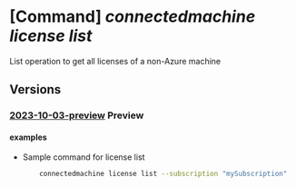 # [Command] _connectedmachine license list_

List operation to get all licenses of a non-Azure machine

## Versions

### [2023-10-03-preview](/Resources/mgmt-plane/L3N1YnNjcmlwdGlvbnMve30vcHJvdmlkZXJzL21pY3Jvc29mdC5oeWJyaWRjb21wdXRlL2xpY2Vuc2Vz/2023-10-03-preview.xml) **Preview**

<!-- mgmt-plane /subscriptions/{}/providers/microsoft.hybridcompute/licenses 2023-10-03-preview -->
<!-- mgmt-plane /subscriptions/{}/resourcegroups/{}/providers/microsoft.hybridcompute/licenses 2023-10-03-preview -->

#### examples

- Sample command for license list
    ```bash
        connectedmachine license list --subscription "mySubscription"
    ```
